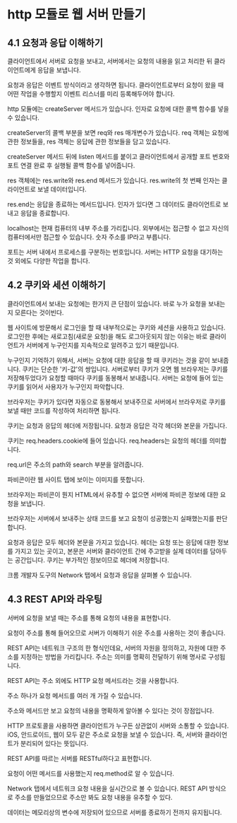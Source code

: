 # http 모듈로 웹 서버 만들기

## 4.1 요청과 응답 이해하기

클라이언트에서 서버로 요청을 보내고, 서버에서는 요청의 내용을 읽고 처리한 뒤 클라이언트에게 응답을 보냅니다.

요청과 응답은 이벤트 방식이라고 생각하면 됩니다.
클라이언트로부터 요청이 왔을 때 어떤 작업을 수행할지 이벤트 리스너를 미리 등록해두어야 합니다.

http 모듈에는 createServer 메서드가 있습니다.
인자로 요청에 대한 콜백 함수를 넣을 수 있습니다.

createServer의 콜백 부분을 보면 req와 res 매개변수가 있습니다.
req 객체는 요청에 관한 정보들을, res 객체는 응답에 관한 정보들을 담고 있습니다.

createServer 메서드 뒤에 listen 메서드를 붙이고 클라이언트에서 공개할 포트 번호와 포트 연결 완료 후 실행될 콜백 함수를 넣어줍니다.

res 객체에는 res.write와 res.end 메서드가 있습니다.
res.write의 첫 번째 인자는 클라이언트로 보낼 데이터입니다.

res.end는 응답을 종료하는 메서드입니다.
인자가 있다면 그 데이터도 클라이언트로 보내고 응답을 종료합니다.

localhost는 현재 컴퓨터의 내부 주소를 가리킵니다.
외부에서는 접근할 수 없고 자신의 컴퓨터에서만 접근할 수 있습니다.
숫자 주소를 IP라고 부릅니다.

포트는 서버 내에서 프로세스를 구분하는 번호입니다.
서버는 HTTP 요청을 대기하는 것 외에도 다양한 작업을 합니다.

## 4.2 쿠키와 세션 이해하기

클라이언트에서 보내는 요청에는 한가지 큰 단점이 있습니다.
바로 누가 요청을 보내는지 모른다는 것이빈다.

웹 사이트에 방문해서 로그인을 할 때 내부적으로는 쿠키와 세션을 사용하고 있습니다.
로그인한 후에는 새로고침(새로운 요청)을 해도 로그아웃되지 않는 이유는 바로 클라이언트가 서버에게 누구인지를 지속적으로 알려주고 있기 때문입니다.

누구인지 기억하기 위해서, 서버는 요청에 대한 응답을 할 때 쿠키라는 것을 같이 보내줍니다.
쿠키는 단순한 '키-값'의 쌍입니다.
서버로부터 쿠키가 오면 웹 브라우저는 쿠키를 저장해두었다가 요청할 때마다 쿠키를 동봉해서 보내줍니다.
서버는 요청에 들어 있는 쿠키를 읽어서 사용자가 누구인지 파악합니다.

브라우저는 쿠키가 있다면 자동으로 동봉해서 보내주므로 서버에서 브라우저로 쿠키를 보낼 때만 코드를 작성하여 처리하면 됩니다.

쿠키는 요청과 응답의 헤더에 저장됩니다.
요청과 응답은 각각 헤더와 본문을 가집니다.

쿠키는 req.headers.cookie에 들어 있습니다.
req.headers는 요청의 헤더를 의미합니다.

req.url은 주소의 path와 search 부분을 알려줍니다.

파비콘이란 웹 사이트 탭에 보이는 이미지를 뜻합니다.

브라우저는 파비콘이 뭔지 HTML에서 유추할 수 없으면 서버에 파비콘 정보에 대한 요청을 보냅니다.

브라우저는 서버에서 보내주는 상태 코드를 보고 요청이 성공했는지 실패했는지를 판단합니다.

요청과 응답은 모두 헤더와 본문을 가지고 있습니다.
헤더는 요청 또는 응답에 대한 정보를 가지고 있는 곳이고, 본문은 서버와 클라이언트 간에 주고받을 실제 데이터를 담아두는 공간입니다.
쿠키는 부가적인 정보이므로 헤더에 저장합니다.

크롬 개발자 도구의 Network 탭에서 요청과 응답을 살펴볼 수 있습니다.

## 4.3 REST API와 라우팅

서버에 요청을 보낼 때는 주소를 통해 요청의 내용을 표현합니다.

요청이 주소를 통해 들어오므로 서버가 이해하기 쉬운 주소를 사용하는 것이 좋습니다.

REST API는 네트워크 구조의 한 형식인데요, 서버의 자원을 정의하고, 자원에 대한 주소를 지정하는 방법을 가리킵니다.
주소는 의미를 명확히 전달하기 위해 명사로 구성됩니다.

REST API는 주소 외에도 HTTP 요청 메서드라는 것을 사용합니다.

주소 하나가 요청 메서드를 여러 개 가질 수 있습니다.

주소와 메서드만 보고 요청의 내용을 명확하게 알아볼 수 있다는 것이 장점입니다.

HTTP 프로토콜을 사용하면 클라이언트가 누구든 상관없이 서버와 소통할 수 있습니다.
iOS, 안드로이드, 웹이 모두 같은 주소로 요청을 보낼 수 있습니다.
즉, 서버와 클라이언트가 분리되어 있다는 뜻입니다.

REST API를 따르는 서버를 RESTful하다고 표현합니다.

요청이 어떤 메서드를 사용했는지 req.method로 알 수 있습니다.

Network 탭에서 네트워크 요청 내용을 실시간으로 볼 수 있습니다.
REST API 방식으로 주소를 만들었으므로 주소만 봐도 요청 내용을 유추할 수 있다.

데이터는 메모리상의 변수에 저장되어 있으므로 서버를 종료하기 전까지 유지됩니다.
